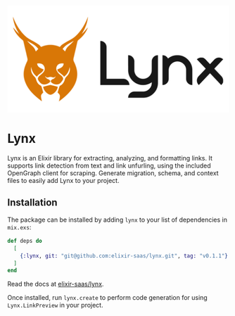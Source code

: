 ![Lynx Logo](./priv/static/images/logo-on-transparent.png)

# Lynx

Lynx is an Elixir library for extracting, analyzing, and formatting links.
It supports link detection from text and link unfurling, using the included OpenGraph client for scraping.
Generate migration, schema, and context files to easily add Lynx to your project.

## Installation

The package can be installed by adding `lynx` to your list of dependencies in `mix.exs`:

```elixir
def deps do
  [
    {:lynx, git: "git@github.com:elixir-saas/lynx.git", tag: "v0.1.1"}
  ]
end
```

Read the docs at [elixir-saas/lynx](https://github.com/elixir-saas/lynx).

Once installed, run `lynx.create` to perform code generation for using `Lynx.LinkPreview` in your project.
